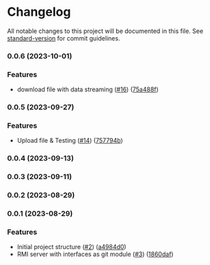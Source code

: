 # Changelog

All notable changes to this project will be documented in this file. See [standard-version](https://github.com/conventional-changelog/standard-version) for commit guidelines.

### 0.0.6 (2023-10-01)


### Features

* download file with data streaming ([#16](https://github.com/hawks-atlanta/worker-java/issues/16)) ([75a488f](https://github.com/hawks-atlanta/worker-java/commit/75a488f4fa2f976bcb307ff24fd392aadd597556))

### 0.0.5 (2023-09-27)


### Features

* Upload file & Testing ([#14](https://github.com/hawks-atlanta/worker-java/issues/14)) ([757794b](https://github.com/hawks-atlanta/worker-java/commit/757794bf7f570ab425b775f3c8c3f0e165642524))

### 0.0.4 (2023-09-13)

### 0.0.3 (2023-09-11)

### 0.0.2 (2023-08-29)

### 0.0.1 (2023-08-29)


### Features

* Initial project structure ([#2](https://github.com/hawks-atlanta/worker-java/issues/2)) ([a4984d0](https://github.com/hawks-atlanta/worker-java/commit/a4984d0bf48c462123784eca850ce14507d0b48b))
* RMI server with interfaces as git module ([#3](https://github.com/hawks-atlanta/worker-java/issues/3)) ([1860daf](https://github.com/hawks-atlanta/worker-java/commit/1860dafcc0c8110e8d930e280183b9b9f3d22208))
